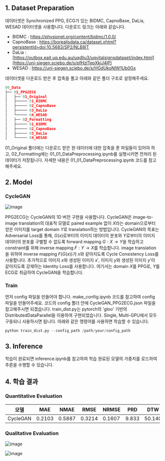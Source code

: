 ## 1. Dataset Preparation
데이터셋은 Synchronized PPG, ECG가 있는 BIDMC, CapnoBase, DaLia, WESAD 데이터셋을 사용합니다. 다운로드 링크는 아래와 같습니다.

- BIDMC : https://physionet.org/content/bidmc/1.0.0/
- CapnoBase : https://borealisdata.ca/dataset.xhtml?persistentId=doi:10.5683/SP2/NLB8IT
- DaLia : [https://outbox.eait.uq.edu.au/uqdliu3/uqvitalsignsdataset/index.html](https://uni-siegen.sciebo.de/s/pfHzlTepXkiJ4jP)
- WESAD : https://uni-siegen.sciebo.de/s/HGdUkoNlW1Ub0Gx

데이터셋을 다운로드 받은 후 압축을 풀고 아래와 같은 폴더 구조로 설정해주세요.
```python
00_Data
├── 01_PPG2ECG
│   ├── 01_Original
│   ├───── 01_BIDMC
│   ├───── 02_CapnoBase
│   ├───── 03_DaLia
│   └───── 04_WESAD
│   ├── 02_Formatting
│   ├───── 01_BIDMC
│   ├───── 02_CapnoBase
│   ├───── 03_DaLia
│   └───── 04_WESAD

```
01_Original 폴더에는 다운로드 받은 원 데이터에 대한 압축을 푼 파일들이 있어야 하고, 02_Formatting에는 01_01_DataPreprocessing.ipynb를 실행시키면 전처리 된 데이터가 저장됩니다.
자세한 내용은 01_01_DataPreprocessing.ipynb 코드를 참고해주세요.
## 2. Model
### CycleGAN
![image](https://github.com/cjw94103/PPG2ECG_based_Application_Research/assets/45551860/289631bf-813d-4a5d-b53f-dab76d8975de)

PPG2ECG는 CycleGAN의 1D 버전 구현을 사용합니다. CycleGAN은 image-to-image translation의 대표적 모델로 paired example 없이 $X$라는 domain으로부터 얻은 이미지를 target domain $Y$로 translation하는 방법입니다.
CycleGAN의 목표는 Adversarial Loss를 통해, $G(x)$로부터의 이미지 데이터의 분포와 $Y$로부터의 이미지 데이터의 분포를 구별할 수 없도록 forward mapping $G:X \to Y$을 학습하고 constraint를 위해 inverse mapping $F:Y \to X$를 학습합니다.
image translation을 위하여 inverse mapping $F(G(x))$가 $x$와 같아지도록 Cycle Consistency Loss를 사용합니다.
추가적으로 이미지 $x$와 생성된 이미지 $x'$, 이미지 $y$와 생성된 이미지 $y'$이 같아지도록 강제하는 Identity Loss를 사용합니다. 여기서는 domain $X$를 PPG로, $Y$를 ECG로 취급하여 CycleGAN을 학습합니다.

### Train
먼저 config 파일을 만들어야 합니다. make_config.ipynb 코드를 참고하여 config 파일을 만들어주세요. 코드의 config 폴더 안에 CycleGAN_PPG2ECG.json 파일을 참고해주시면 되겠습니다. train_dist.py는 pytorch의 'gloo' 기반의 DistributedDataParallel을 이용하여 구현되었습니다. Single, Multi-GPU에서 모두 구동되니 사용하시면 됩니다. 아래와 같은 명령어를 사용하면 학습할 수 있습니다.
```python
python train_dist.py --config_path /path/your/config_path
```
## 3. Inference
학습이 완료되면 inference.ipynb를 참고하여 학습 완료된 모델의 가중치를 로드하여 추론을 수행할 수 있습니다.
## 4. 학습 결과
### Quantitative Evaluation
|모델|MAE|NMAE|RMSE|NRMSE|PRD|DTW|
|------|---|---|---|---|---|---|
|CycleGAN|0.2103|0.5887|0.3214|0.1607|9.833|50.140|
### Qualitative Evaluation
![image](https://github.com/cjw94103/PPG2ECG_based_Application_Research/assets/45551860/9307ed32-1693-4212-9f68-694b03566d32)

![image](https://github.com/cjw94103/PPG2ECG_based_Application_Research/assets/45551860/b2787e52-20c6-4151-81f3-9720f5349b83)

